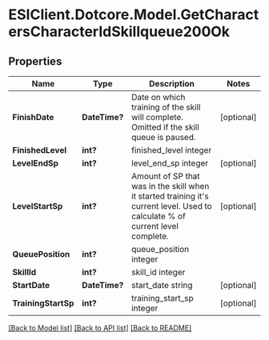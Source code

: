 # ESIClient.Dotcore.Model.GetCharactersCharacterIdSkillqueue200Ok
## Properties

Name | Type | Description | Notes
------------ | ------------- | ------------- | -------------
**FinishDate** | **DateTime?** | Date on which training of the skill will complete. Omitted if the skill queue is paused. | [optional] 
**FinishedLevel** | **int?** | finished_level integer | 
**LevelEndSp** | **int?** | level_end_sp integer | [optional] 
**LevelStartSp** | **int?** | Amount of SP that was in the skill when it started training it&#39;s current level. Used to calculate % of current level complete. | [optional] 
**QueuePosition** | **int?** | queue_position integer | 
**SkillId** | **int?** | skill_id integer | 
**StartDate** | **DateTime?** | start_date string | [optional] 
**TrainingStartSp** | **int?** | training_start_sp integer | [optional] 

[[Back to Model list]](../README.md#documentation-for-models) [[Back to API list]](../README.md#documentation-for-api-endpoints) [[Back to README]](../README.md)

